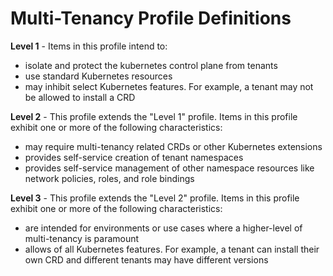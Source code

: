 # Multi-Tenancy Profile Definitions

**Level 1** - Items in this profile intend to:
- isolate and protect the kubernetes control plane from tenants
- use standard Kubernetes resources
- may inhibit select Kubernetes features. For example, a tenant may not be allowed to install a CRD

**Level 2** - This profile extends the "Level 1" profile. Items in this profile exhibit one or more of the following characteristics:
- may require multi-tenancy related CRDs or other Kubernetes extensions
- provides self-service creation of tenant namespaces
- provides self-service management of other namespace resources like network policies, roles, and role bindings

**Level 3** - This profile extends the "Level 2" profile. Items in this profile exhibit one or more of the following characteristics:
- are intended for environments or use cases where a higher-level of multi-tenancy is paramount
- allows of all Kubernetes features. For example, a tenant can install their own CRD and different tenants may have different versions